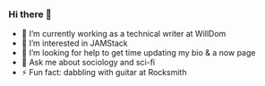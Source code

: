 ### Hi there 👋

<!--
**naihloan/naihloan** is a ✨ _special_ ✨ repository because its `README.md` (this file) appears on your GitHub profile.

Here are some ideas to get you started:

- 🔭 I’m currently working on ...
- 🌱 I’m currently learning ...
- 👯 I’m looking to collaborate on ...
- 🤔 I’m looking for help with ...
- 💬 Ask me about ...
- 📫 How to reach me: ...
- 😄 Pronouns: ...
- ⚡ Fun fact: ...
-->


- 🔭 I’m currently working as a technical writer at WillDom
- 🌱 I’m interested in JAMStack
- 🤔 I’m looking for help to get time updating my bio & a now page
- 💬 Ask me about sociology and sci-fi
- ⚡ Fun fact: dabbling with guitar at Rocksmith
